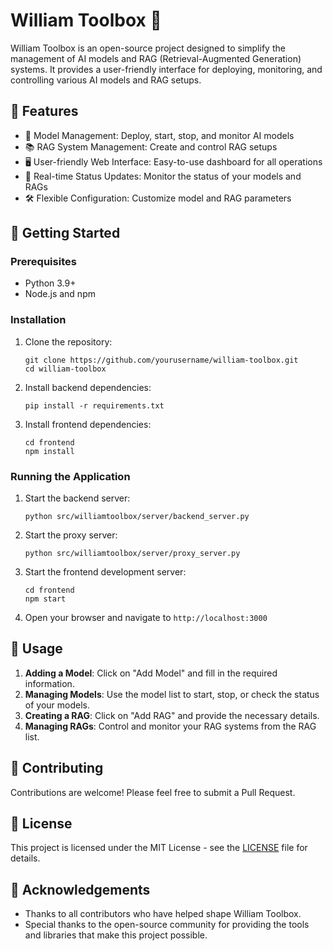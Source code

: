 
# William Toolbox 🧰

William Toolbox is an open-source project designed to simplify the management of AI models and RAG (Retrieval-Augmented Generation) systems. It provides a user-friendly interface for deploying, monitoring, and controlling various AI models and RAG setups.

## 🌟 Features

- 🤖 Model Management: Deploy, start, stop, and monitor AI models
- 📚 RAG System Management: Create and control RAG setups
- 🖥️ User-friendly Web Interface: Easy-to-use dashboard for all operations
- 🔄 Real-time Status Updates: Monitor the status of your models and RAGs
- 🛠️ Flexible Configuration: Customize model and RAG parameters

## 🚀 Getting Started

### Prerequisites

- Python 3.9+
- Node.js and npm

### Installation

1. Clone the repository:
   ```
   git clone https://github.com/yourusername/william-toolbox.git
   cd william-toolbox
   ```

2. Install backend dependencies:
   ```
   pip install -r requirements.txt
   ```

3. Install frontend dependencies:
   ```
   cd frontend
   npm install
   ```

### Running the Application

1. Start the backend server:
   ```
   python src/williamtoolbox/server/backend_server.py
   ```

2. Start the proxy server:
   ```
   python src/williamtoolbox/server/proxy_server.py
   ```

3. Start the frontend development server:
   ```
   cd frontend
   npm start
   ```

4. Open your browser and navigate to `http://localhost:3000`

## 📖 Usage

1. **Adding a Model**: Click on "Add Model" and fill in the required information.
2. **Managing Models**: Use the model list to start, stop, or check the status of your models.
3. **Creating a RAG**: Click on "Add RAG" and provide the necessary details.
4. **Managing RAGs**: Control and monitor your RAG systems from the RAG list.

## 🤝 Contributing

Contributions are welcome! Please feel free to submit a Pull Request.

## 📄 License

This project is licensed under the MIT License - see the [LICENSE](LICENSE) file for details.

## 🙏 Acknowledgements

- Thanks to all contributors who have helped shape William Toolbox.
- Special thanks to the open-source community for providing the tools and libraries that make this project possible.

